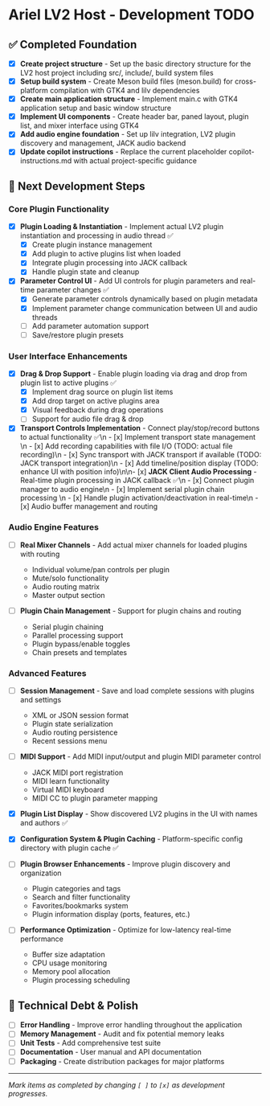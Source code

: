 # Ariel LV2 Host - Development TODO

## ✅ Completed Foundation

- [x] **Create project structure** - Set up the basic directory structure for the LV2 host project including src/, include/, build system files
- [x] **Setup build system** - Create Meson build files (meson.build) for cross-platform compilation with GTK4 and lilv dependencies  
- [x] **Create main application structure** - Implement main.c with GTK4 application setup and basic window structure
- [x] **Implement UI components** - Create header bar, paned layout, plugin list, and mixer interface using GTK4
- [x] **Add audio engine foundation** - Set up lilv integration, LV2 plugin discovery and management, JACK audio backend
- [x] **Update copilot instructions** - Replace the current placeholder copilot-instructions.md with actual project-specific guidance

## 🚧 Next Development Steps

### Core Plugin Functionality
- [x] **Plugin Loading & Instantiation** - Implement actual LV2 plugin instantiation and processing in audio thread ✅
  - [x] Create plugin instance management
  - [x] Add plugin to active plugins list when loaded  
  - [x] Integrate plugin processing into JACK callback
  - [x] Handle plugin state and cleanup

- [x] **Parameter Control UI** - Add UI controls for plugin parameters and real-time parameter changes ✅
  - [x] Generate parameter controls dynamically based on plugin metadata
  - [x] Implement parameter change communication between UI and audio threads
  - [ ] Add parameter automation support
  - [ ] Save/restore plugin presets

### User Interface Enhancements
- [x] **Drag & Drop Support** - Enable plugin loading via drag and drop from plugin list to active plugins ✅
  - [x] Implement drag source on plugin list items
  - [x] Add drop target on active plugins area
  - [x] Visual feedback during drag operations
  - [ ] Support for audio file drag & drop

- [x] **Transport Controls Implementation** - Connect play/stop/record buttons to actual functionality ✅\n  - [x] Implement transport state management  \n  - [x] Add recording capabilities with file I/O (TODO: actual file recording)\n  - [x] Sync transport with JACK transport if available (TODO: JACK transport integration)\n  - [x] Add timeline/position display (TODO: enhance UI with position info)\n\n- [x] **JACK Client Audio Processing** - Real-time plugin processing in JACK callback ✅\n  - [x] Connect plugin manager to audio engine\n  - [x] Implement serial plugin chain processing  \n  - [x] Handle plugin activation/deactivation in real-time\n  - [x] Audio buffer management and routing

### Audio Engine Features  
- [ ] **Real Mixer Channels** - Add actual mixer channels for loaded plugins with routing
  - Individual volume/pan controls per plugin
  - Mute/solo functionality
  - Audio routing matrix
  - Master output section

- [ ] **Plugin Chain Management** - Support for plugin chains and routing
  - Serial plugin chaining
  - Parallel processing support
  - Plugin bypass/enable toggles
  - Chain presets and templates

### Advanced Features
- [ ] **Session Management** - Save and load complete sessions with plugins and settings
  - XML or JSON session format
  - Plugin state serialization
  - Audio routing persistence
  - Recent sessions menu

- [ ] **MIDI Support** - Add MIDI input/output and plugin MIDI parameter control
  - JACK MIDI port registration
  - MIDI learn functionality
  - Virtual MIDI keyboard
  - MIDI CC to plugin parameter mapping

- [x] **Plugin List Display** - Show discovered LV2 plugins in the UI with names and authors ✅
- [x] **Configuration System & Plugin Caching** - Platform-specific config directory with plugin cache ✅
- [ ] **Plugin Browser Enhancements** - Improve plugin discovery and organization
  - Plugin categories and tags
  - Search and filter functionality
  - Favorites/bookmarks system
  - Plugin information display (ports, features, etc.)

- [ ] **Performance Optimization** - Optimize for low-latency real-time performance
  - Buffer size adaptation
  - CPU usage monitoring
  - Memory pool allocation
  - Plugin processing scheduling

## 🔧 Technical Debt & Polish
- [ ] **Error Handling** - Improve error handling throughout the application
- [ ] **Memory Management** - Audit and fix potential memory leaks
- [ ] **Unit Tests** - Add comprehensive test suite
- [ ] **Documentation** - User manual and API documentation
- [ ] **Packaging** - Create distribution packages for major platforms

---
*Mark items as completed by changing `[ ]` to `[x]` as development progresses.*
